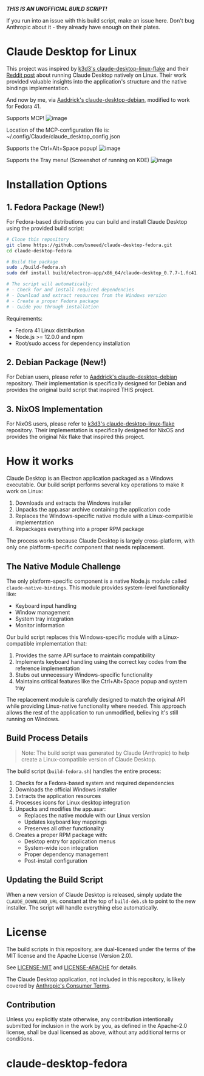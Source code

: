 ***THIS IS AN UNOFFICIAL BUILD SCRIPT!***

If you run into an issue with this build script, make an issue here. Don't bug Anthropic about it - they already have enough on their plates.

# Claude Desktop for Linux

This project was inspired by [k3d3's claude-desktop-linux-flake](https://github.com/k3d3/claude-desktop-linux-flake) and their [Reddit post](https://www.reddit.com/r/ClaudeAI/comments/1hgsmpq/i_successfully_ran_claude_desktop_natively_on/) about running Claude Desktop natively on Linux. Their work provided valuable insights into the application's structure and the native bindings implementation.

And now by me, via [Aaddrick's claude-desktop-debian](https://github.com/aaddrick/claude-desktop-debian), modified to work for Fedora 41.

Supports MCP!
![image](https://github.com/user-attachments/assets/93080028-6f71-48bd-8e59-5149d148cd45)

Location of the MCP-configuration file is: ~/.config/Claude/claude_desktop_config.json

Supports the Ctrl+Alt+Space popup!
![image](https://github.com/user-attachments/assets/1deb4604-4c06-4e4b-b63f-7f6ef9ef28c1)

Supports the Tray menu! (Screenshot of running on KDE)
![image](https://github.com/user-attachments/assets/ba209824-8afb-437c-a944-b53fd9ecd559)

# Installation Options

## 1. Fedora Package (New!)

For Fedora-based distributions you can build and install Claude Desktop using the provided build script:

```bash
# Clone this repository
git clone https://github.com/bsneed/claude-desktop-fedora.git
cd claude-desktop-fedora

# Build the package
sudo ./build-fedora.sh
sudo dnf install build/electron-app/x86_64/claude-desktop_0.7.7-1.fc41.x86_64.rpm

# The script will automatically:
# - Check for and install required dependencies
# - Download and extract resources from the Windows version
# - Create a proper Fedora package
# - Guide you through installation
```

Requirements:
- Fedora 41 Linux distribution
- Node.js >= 12.0.0 and npm
- Root/sudo access for dependency installation

## 2. Debian Package (New!)

For Debian users, please refer to [Aaddrick's claude-desktop-debian](https://github.com/aaddrick/claude-desktop-debian) repository.  Their implementation is specifically designed for Debian and provides the original build script that inspired THIS project.

## 3. NixOS Implementation

For NixOS users, please refer to [k3d3's claude-desktop-linux-flake](https://github.com/k3d3/claude-desktop-linux-flake) repository. Their implementation is specifically designed for NixOS and provides the original Nix flake that inspired this project.

# How it works

Claude Desktop is an Electron application packaged as a Windows executable. Our build script performs several key operations to make it work on Linux:

1. Downloads and extracts the Windows installer
2. Unpacks the app.asar archive containing the application code
3. Replaces the Windows-specific native module with a Linux-compatible implementation
4. Repackages everything into a proper RPM package

The process works because Claude Desktop is largely cross-platform, with only one platform-specific component that needs replacement.

## The Native Module Challenge

The only platform-specific component is a native Node.js module called `claude-native-bindings`. This module provides system-level functionality like:

- Keyboard input handling
- Window management
- System tray integration
- Monitor information

Our build script replaces this Windows-specific module with a Linux-compatible implementation that:

1. Provides the same API surface to maintain compatibility
2. Implements keyboard handling using the correct key codes from the reference implementation
3. Stubs out unnecessary Windows-specific functionality
4. Maintains critical features like the Ctrl+Alt+Space popup and system tray

The replacement module is carefully designed to match the original API while providing Linux-native functionality where needed. This approach allows the rest of the application to run unmodified, believing it's still running on Windows.

## Build Process Details

> Note: The build script was generated by Claude (Anthropic) to help create a Linux-compatible version of Claude Desktop.

The build script (`build-fedora.sh`) handles the entire process:

1. Checks for a Fedora-based system and required dependencies
2. Downloads the official Windows installer
3. Extracts the application resources
4. Processes icons for Linux desktop integration
5. Unpacks and modifies the app.asar:
   - Replaces the native module with our Linux version
   - Updates keyboard key mappings
   - Preserves all other functionality
6. Creates a proper RPM package with:
   - Desktop entry for application menus
   - System-wide icon integration
   - Proper dependency management
   - Post-install configuration

## Updating the Build Script

When a new version of Claude Desktop is released, simply update the `CLAUDE_DOWNLOAD_URL` constant at the top of `build-deb.sh` to point to the new installer. The script will handle everything else automatically.

# License

The build scripts in this repository, are dual-licensed under the terms of the MIT license and the Apache License (Version 2.0).

See [LICENSE-MIT](LICENSE-MIT) and [LICENSE-APACHE](LICENSE-APACHE) for details.

The Claude Desktop application, not included in this repository, is likely covered by [Anthropic's Consumer Terms](https://www.anthropic.com/legal/consumer-terms).

## Contribution

Unless you explicitly state otherwise, any contribution intentionally submitted
for inclusion in the work by you, as defined in the Apache-2.0 license, shall be dual licensed as above, without any
additional terms or conditions.
# claude-desktop-fedora

